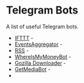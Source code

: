 # Telegram Bots

A list of useful Telegram bots.

- [IFTTT](https://t.me/IFTTT) - 
- [EventsAggregator](https://t.me/EventsAggregatorBot) - 
- [RSS](https://t.me/rss2tg_bot) - 
- [WhereIsMyMoneyBot](https://t.me/whereismymoneybot) -
- [Gozilla Downloader](https://t.me/Gozilla_bot) - 
- [GetMediaBot](https://t.me/getmediabot) - 
- 